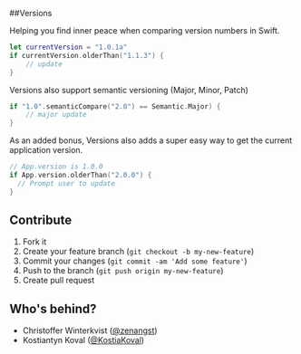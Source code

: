 ##Versions

Helping you find inner peace when comparing version numbers in Swift.

```swift
let currentVersion = "1.0.1a"
if currentVersion.olderThan("1.1.3") {
    // update
}
```

Versions also support semantic versioning (Major, Minor, Patch)

```swift 
if "1.0".semanticCompare("2.0") == Semantic.Major) {
    // major update
}
```

As an added bonus, Versions also adds a super easy way to get the current application version.
```swift
// App.version is 1.0.0
if App.version.olderThan("2.0.0") {
  // Prompt user to update
}
```

## Contribute

1. Fork it
2. Create your feature branch (`git checkout -b my-new-feature`)
3. Commit your changes (`git commit -am 'Add some feature'`)
4. Push to the branch (`git push origin my-new-feature`)
5. Create pull request


## Who's behind?

- Christoffer Winterkvist ([@zenangst](https://twitter.com/zenangst))
- Kostiantyn Koval ([@KostiaKoval](https://twitter.com/KostiaKoval))
